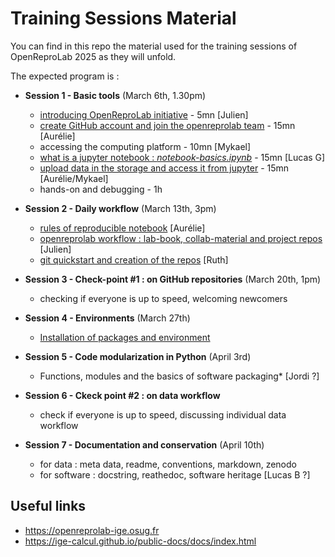# Training Sessions Material


You can find in this repo the material used for the training sessions of OpenReproLab 2025 as they will unfold.

The expected program is :

- **Session 1 - Basic tools** (March 6th, 1.30pm)
  - [introducing OpenReproLab initiative](introducing-openreprolab.md) - 5mn [Julien]
  - [create GitHub account and join the openreprolab team](github-basics.md) - 15mn [Aurélie]
  - accessing the computing platform - 10mn [Mykael]
  - [what is a jupyter notebook : *notebook-basics.ipynb*](notebook-basics.ipynb) - 15mn [Lucas G]
  - [upload data in the storage and access it from jupyter](upload_data_cloud.md) - 15mn [Aurélie/Mykael]
  - hands-on and debugging - 1h 

- **Session 2 - Daily workflow** (March 13th, 3pm)
  - [rules of reproducible notebook](reproducible-notebooks.md) [Aurélie]
  - [openreprolab workflow : lab-book, collab-material and project repos](openreprolab-workflow.md) [Julien]
  - [git quickstart and creation of the repos](git-tuto.md)  [Ruth]
 

- **Session 3 - Check-point #1 : on GitHub repositories** (March 20th, 1pm)
  - checking if everyone is up to speed, welcoming newcomers
 
- **Session 4 - Environments** (March 27th)
  - [Installation of packages and environment](python-environments-basics.md)
 
- **Session 5 - Code modularization in Python** (April 3rd)
  - Functions, modules and the basics of software packaging* [Jordi ?]

- **Session 6 - Ckeck point #2 : on data workflow**
  - check if everyone is up to speed, discussing individual data workflow  

- **Session 7 - Documentation and conservation** (April 10th)
  - for data : meta data, readme, conventions, markdown, zenodo
  - for software : docstring, reathedoc, software heritage [Lucas B ?]

## Useful links
- https://openreprolab-ige.osug.fr
- https://ige-calcul.github.io/public-docs/docs/index.html
